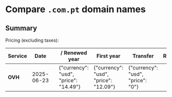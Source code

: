 # Compare `.com.pt` domain names

## Summary

Pricing (excluding taxes):

| Service | Date |  | / Renewed year | First year | Transfer | Restoration |
|--|--|--|--|--|--|--|
| **OVH** | 2025-06-23 |  | {"currency": "usd", "price": "14.49"} | {"currency": "usd", "price": "12.09"} | {"currency": "usd", "price": "0"} |  |
